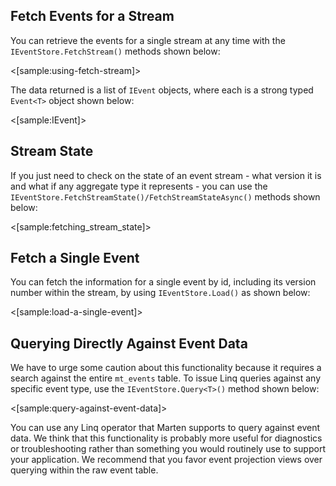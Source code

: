 <!--Title:Querying Event and Stream Data-->
<!--Url:streams-->


## Fetch Events for a Stream

You can retrieve the events for a single stream at any time with the `IEventStore.FetchStream()` methods shown below:

<[sample:using-fetch-stream]>

The data returned is a list of `IEvent` objects, where each is a strong typed `Event<T>` object shown below:

<[sample:IEvent]>

## Stream State

If you just need to check on the state of an event stream - what version it is and what if any aggregate type it represents - you can use the 
`IEventStore.FetchStreamState()/FetchStreamStateAsync()` methods shown below:

<[sample:fetching_stream_state]>


## Fetch a Single Event

You can fetch the information for a single event by id, including its version number within the stream, by using `IEventStore.Load()` as shown below:

<[sample:load-a-single-event]>


## Querying Directly Against Event Data

We have to urge some caution about this functionality because it requires a search against the entire `mt_events` table. To issue Linq queries against
any specific event type, use the `IEventStore.Query<T>()` method shown below:

<[sample:query-against-event-data]>

You can use any Linq operator that Marten supports to query against event data. We think that this functionality is probably more useful for diagnostics or troubleshooting
rather than something you would routinely use to support your application. We recommend that you favor event projection views over querying within the raw event table.

